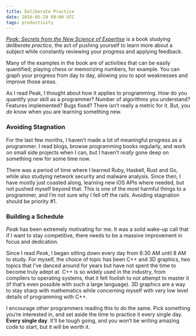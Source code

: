 ```yaml
---
title: Deliberate Practice
date: 2016-05-29 09:00 UTC
tags: productivity
---
```


_[Peak: Secrets from the New Science of Expertise](http://amzn.com/0544456238)_ is a book studying _deliberate practice_, the act of pushing yourself to learn more about a subject while constantly reviewing your progress and applying feedback.

Many of the examples in the book are of activities that can be easily quantified; playing chess or memorizing numbers, for example. You can graph your progress from day to day, allowing you to spot weaknesses and improve those areas.

As I read Peak, I thought about how it applies to programming. How do you quantify your skill as a programmer? Number of algorithms you understand? Features implemented? Bugs fixed? There isn’t really a metric for it. But, you _do_ know when you are learning something new.

### Avoiding Stagnation

For the last few months, I haven’t made a lot of meaningful progress as a programmer. I read blogs, browse programming books regularly, and work on small side projects when I can, but I haven’t _really_ gone deep on something new for some time now.

There was a period of time where I learned Ruby, Haskell, Rust and Go, while also studying network security and malware analysis. Since then, I have mostly just coasted along, learning new iOS APIs where needed, but not pushed myself beyond that. This is one of the most harmful things to a programmer, and I’m not sure why I fell off the rails. Avoiding stagnation should be priority #1.

### Building a Schedule

_Peak_ has been extremely motivating for me. It was a solid wake-up call that if I want to stay competitive, there needs to be a massive improvement in focus and dedication.

Since I read _Peak_, I began sitting down every day from 6:30 AM until 8 AM to study. For myself, the choice of topic has been C++ and 3D graphics, two topics that I’ve danced around for years but have not spent the time to become truly adept at. C++ is so widely used in the industry, from compilers to operating systems, that it felt foolish to not attempt to master it (if that’s even possible with such a large language). 3D graphics are a way to stay sharp with mathematics while concerning myself with very low level details of programming with C++.

I encourage other programmers reading this to do the same. Pick something you’re interested in, and set aside the time to practice it every single day. **Every single day**. It’ll be tough going, and you won’t be writing amazing code to start, but it will be worth it.